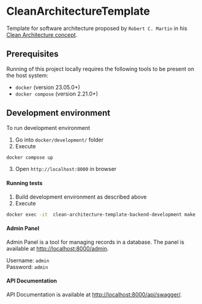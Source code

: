 # CleanArchitectureTemplate

Template for software architecture proposed by `Robert C. Martin` in his
[Clean Architecture concept](https://www.amazon.com/Clean-Architecture-Craftsmans-Software-Structure/dp/0134494164).

## Prerequisites

Running of this project locally requires the following tools to be
present on the host system:

* `docker` (version 23.05.0+)
* `docker compose` (version 2.21.0+)

## Development environment

To run development environment
1. Go into `docker/development/` folder
2. Execute

  ```bash
  docker compose up
  ```

3. Open `http://localhost:8000` in browser

#### Running tests

1. Build development environment as described above
2. Execute

  ```bash
  docker exec -it  clean-architecture-template-backend-development make
  ```

#### Admin Panel

Admin Panel is a tool for managing records in a database.
The panel is available at
[http://localhost:8000/admin](http://localhost:8000/admin).

Username: `admin`  
Password: `admin`

#### API Documentation

API Documentation is available at
[http://localhost:8000/api/swagger/](http://localhost:8000/api/swagger/).
